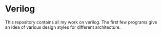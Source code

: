 # Verilog

This repository contains all my work on verilog. The first few programs give an idea of various design styles for different architecture.
